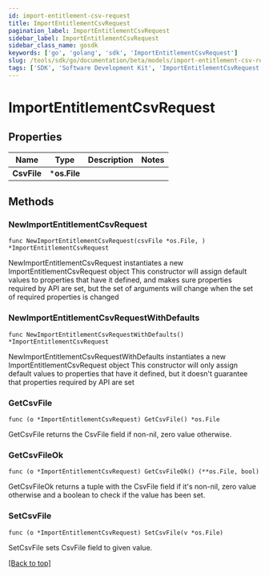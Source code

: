 ```yaml
---
id: import-entitlement-csv-request
title: ImportEntitlementCsvRequest
pagination_label: ImportEntitlementCsvRequest
sidebar_label: ImportEntitlementCsvRequest
sidebar_class_name: gosdk
keywords: ['go', 'golang', 'sdk', 'ImportEntitlementCsvRequest'] 
slug: /tools/sdk/go/documentation/beta/models/import-entitlement-csv-request
tags: ['SDK', 'Software Development Kit', 'ImportEntitlementCsvRequest']
---
```


# ImportEntitlementCsvRequest

## Properties

Name | Type | Description | Notes
------------ | ------------- | ------------- | -------------
**CsvFile** | ***os.File** |  | 

## Methods

### NewImportEntitlementCsvRequest

`func NewImportEntitlementCsvRequest(csvFile *os.File, ) *ImportEntitlementCsvRequest`

NewImportEntitlementCsvRequest instantiates a new ImportEntitlementCsvRequest object
This constructor will assign default values to properties that have it defined,
and makes sure properties required by API are set, but the set of arguments
will change when the set of required properties is changed

### NewImportEntitlementCsvRequestWithDefaults

`func NewImportEntitlementCsvRequestWithDefaults() *ImportEntitlementCsvRequest`

NewImportEntitlementCsvRequestWithDefaults instantiates a new ImportEntitlementCsvRequest object
This constructor will only assign default values to properties that have it defined,
but it doesn't guarantee that properties required by API are set

### GetCsvFile

`func (o *ImportEntitlementCsvRequest) GetCsvFile() *os.File`

GetCsvFile returns the CsvFile field if non-nil, zero value otherwise.

### GetCsvFileOk

`func (o *ImportEntitlementCsvRequest) GetCsvFileOk() (**os.File, bool)`

GetCsvFileOk returns a tuple with the CsvFile field if it's non-nil, zero value otherwise
and a boolean to check if the value has been set.

### SetCsvFile

`func (o *ImportEntitlementCsvRequest) SetCsvFile(v *os.File)`

SetCsvFile sets CsvFile field to given value.



[[Back to top]](#) 



